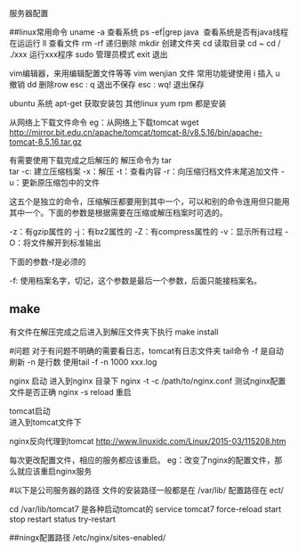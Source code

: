 服务器配置

##linux常用命令
uname -a   查看系统
ps -ef|grep  java  查看系统是否有java线程在运运行
ll 查看文件
rm -rf 递归删除
mkdir 创建文件夹
cd  读取目录
cd ~    cd /
./xxx    运行xxx程序
sudo   管理员模式
exit   退出


vim编辑器，来用编辑配置文件等等
vim  wenjian  文件
常用功能键使用
i   插入
u   撤销
dd  删除row
esc :  q 退出不保存
esc : wq! 退出保存

ubuntu 系统
apt-get 获取安装包
其他linux
yum
rpm 都是安装

从网络上下载文件命令
eg：从网络上下载tomcat
wget  http://mirror.bit.edu.cn/apache/tomcat/tomcat-8/v8.5.16/bin/apache-tomcat-8.5.16.tar.gz

有需要使用下载完成之后解压的
解压命令为  tar  
tar
-c: 建立压缩档案
-x：解压
-t：查看内容
-r：向压缩归档文件末尾追加文件
-u：更新原压缩包中的文件

这五个是独立的命令，压缩解压都要用到其中一个，可以和别的命令连用但只能用其中一个。下面的参数是根据需要在压缩或解压档案时可选的。

-z：有gzip属性的
-j：有bz2属性的
-Z：有compress属性的
-v：显示所有过程
-O：将文件解开到标准输出

下面的参数-f是必须的

-f: 使用档案名字，切记，这个参数是最后一个参数，后面只能接档案名。

## make
有文件在解压完成之后进入到解压文件夹下执行
make install


#问题
对于有问题不明确的需要看日志，tomcat有日志文件夹
tail命令
-f 是自动刷新
-n 是行数
使用tail -f -n 1000  xxx.log


nginx 启动
进入到nginx 目录下
nginx -t -c /path/to/nginx.conf 测试nginx配置文件是否正确
nginx -s reload   重启

tomcat启动  
进入到tomcat文件下

nginx反向代理到tomcat
http://www.linuxidc.com/Linux/2015-03/115208.htm

每次更改配置文件，相应的服务都应该重启。
eg：改变了nginx的配置文件，那么就应该重启nginx服务


#以下是公司服务器的路径
 文件的安装路径一般都是在 /var/lib/
 配置路径在 ect/

cd   /var/lib/tomcat7
是各种启动tomcat的
service tomcat7
force-reload  start         stop
restart       status        try-restart

##ningx配置路径
/etc/nginx/sites-enabled/
